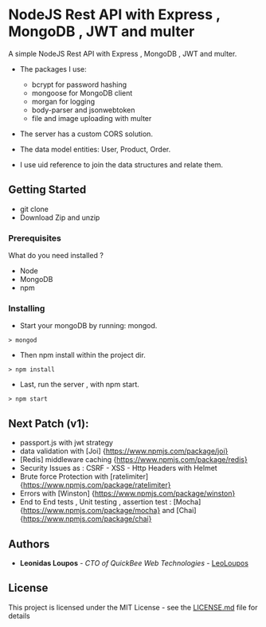 # NodeJS Rest API with Express , MongoDB , JWT and multer

A simple NodeJS Rest API with Express , MongoDB , JWT and multer.

- The packages I use: 
  - bcrypt for password hashing
  - mongoose for MongoDB client
  - morgan for logging
  - body-parser and jsonwebtoken 
  - file and image uploading with multer
 
- The server has a custom CORS solution.

- The data model entities: User, Product, Order.
- I use uid reference to join the data structures and relate them. 


## Getting Started

 - git clone
 - Download Zip and unzip
 
### Prerequisites

What do you need installed ? 
  - Node 
  - MongoDB 
  - npm 

### Installing

 - Start your mongoDB by running: mongod.
```
> mongod
```

 - Then npm install within the project dir.

```
> npm install
```

 - Last, run the server , with npm start.

```
> npm start
```

## Next Patch (v1):

   - passport.js with jwt strategy
   - data validation with [Joi] {https://www.npmjs.com/package/joi}
   - [Redis] middleware caching {https://www.npmjs.com/package/redis}
   - Security Issues as : CSRF - XSS - Http Headers with Helmet
   - Brute force Protection with [ratelimiter] {https://www.npmjs.com/package/ratelimiter}
   - Errors with [Winston] {https://www.npmjs.com/package/winston}
   - End to End tests , Unit testing , assertion test : [Mocha] {https://www.npmjs.com/package/mocha} and [Chai] {https://www.npmjs.com/package/chai}
  

## Authors

* **Leonidas Loupos** - *CTO of QuickBee Web Technologies* - [LeoLoupos](https://github.com/LeoLoupos)

## License

This project is licensed under the MIT License - see the [LICENSE.md](LICENSE.md) file for details

